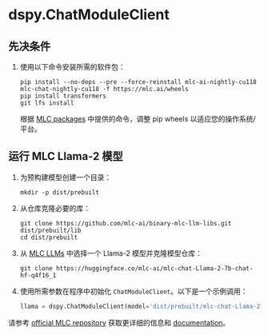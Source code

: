 # dspy.ChatModuleClient

## 先决条件

1. 使用以下命令安装所需的软件包：
   
   ```shell
   pip install --no-deps --pre --force-reinstall mlc-ai-nightly-cu118 mlc-chat-nightly-cu118 -f https://mlc.ai/wheels
   pip install transformers
   git lfs install
   ```
   
   根据 [MLC packages](https://mlc.ai/package/) 中提供的命令，调整 pip wheels 以适应您的操作系统/平台。

## 运行 MLC Llama-2 模型

1. 为预构建模型创建一个目录：

   ```shell
   mkdir -p dist/prebuilt
   ```
   
2. 从仓库克隆必要的库：

   ```shell
   git clone https://github.com/mlc-ai/binary-mlc-llm-libs.git dist/prebuilt/lib
   cd dist/prebuilt
   ```
   
3. 从 [MLC LLMs](https://huggingface.co/mlc-ai) 中选择一个 Llama-2 模型并克隆模型仓库：

   ```shell
   git clone https://huggingface.co/mlc-ai/mlc-chat-Llama-2-7b-chat-hf-q4f16_1
   ```

4. 使用所需参数在程序中初始化 `ChatModuleClient`。以下是一个示例调用：

   ```python
   llama = dspy.ChatModuleClient(model='dist/prebuilt/mlc-chat-Llama-2-7b-chat-hf-q4f16_1', model_path='dist/prebuilt/lib/Llama-2-7b-chat-hf-q4f16_1-cuda.so')
   ```
请参考 [official MLC repository](https://github.com/mlc-ai/mlc-llm) 获取更详细的信息和 [documentation](https://mlc.ai/mlc-llm/docs/get_started/try_out.html)。